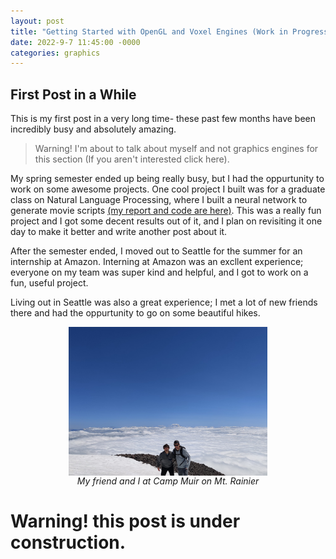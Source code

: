 ```yaml
---
layout: post
title: "Getting Started with OpenGL and Voxel Engines (Work in Progress)"
date: 2022-9-7 11:45:00 -0000
categories: graphics
---
```


## First Post in a While
This is my first post in a very long time- these past few months have been incredibly busy and absolutely amazing. 

 >Warning! I'm about to talk about myself and not graphics engines for this section (If you aren't interested click here). 

 My spring semester ended up being really busy, but I had the oppurtunity to work on some awesome projects. One cool project I built was for a graduate class on Natural Language Processing, where I built a neural network to generate movie scripts [(my report and code are here)](https://github.com/gkgkgkgk/ECE467-NLP/blob/main/RNN/NLP_Final_Report.pdf). This was a really fun project and I got some decent results out of it, and I plan on revisiting it one day to make it better and write another post about it.

 After the semester ended, I moved out to Seattle for the summer for an internship at Amazon. Interning at Amazon was an excllent experience; everyone on my team was super kind and helpful, and I got to work on a fun, useful project.

 Living out in Seattle was also a great experience; I met a lot of new friends there and had the oppurtunity to go on some beautiful hikes.

<figure>
<img src="https://raw.githubusercontent.com/gkgkgkgk/gkgkgkgk.github.io/gh-pages/_posts/assets/opengl/rainier.jpeg" width="75%" style="display: block; margin-left: auto; margin-right: auto; width: 75%;"/>
<figcaption align = "center"><i>My friend and I at Camp Muir on Mt. Rainier</i></figcaption>
</figure>



 # Warning! this post is under construction.